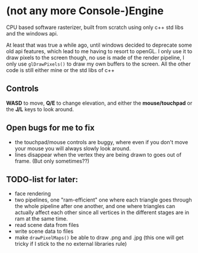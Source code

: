 # (not any more Console-)Engine
CPU based software rasterizer, built from scratch using only c++ std libs and the windows api.

At least that was true a while ago, until windows decided to deprecate some old api features, which
lead to me having to resort to openGL. I only use it to draw pixels to the screen though, no use is
made of the render pipeline, I only use ```glDrawPixels()``` to draw my own buffers to the screen. All the 
other code is still either mine or the std libs of c++

## Controls
**WASD** to move, **Q/E** to change elevation, and either the **mouse/touchpad** or the **J/L** keys to 
look around.

## Open bugs for me to fix
- the touchpad/mouse controls are buggy, where even if you don't move your mouse you will always slowly look
around.
- lines disappear when the vertex they are being drawn to goes out of frame. (But only sometimes??)

## TODO-list for later:
- face rendering
- two pipelines, one "ram-efficient" one where each triangle goes through the whole pipeline after one
another, and one where triangles can actually affect each other since all vertices in the different stages
are in ram at the same time.
- read scene data from files
- write scene data to files
- make ```drawPixelMaps()``` be able to draw .png and .jpg (this one will get tricky if I stick to the no
external libraries rule)

